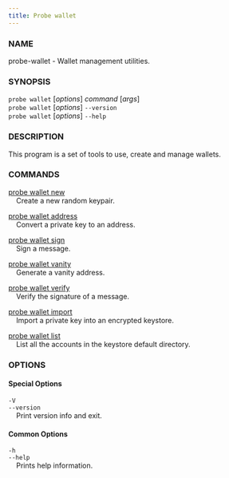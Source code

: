 ```yaml
---
title: Probe wallet
---
```


### NAME

probe-wallet - Wallet management utilities.

### SYNOPSIS

`probe wallet` [*options*] *command* [*args*]  
`probe wallet` [*options*] `--version`  
`probe wallet` [*options*] `--help`

### DESCRIPTION

This program is a set of tools to use, create and manage wallets.

### COMMANDS

[probe wallet new](./probe-wallet-new.md)  
&nbsp;&nbsp;&nbsp;&nbsp;Create a new random keypair.

[probe wallet address](./probe-wallet-address.md)  
&nbsp;&nbsp;&nbsp;&nbsp;Convert a private key to an address.

[probe wallet sign](./probe-wallet-sign.md)  
&nbsp;&nbsp;&nbsp;&nbsp;Sign a message.

[probe wallet vanity](./probe-wallet-vanity.md)  
&nbsp;&nbsp;&nbsp;&nbsp;Generate a vanity address.

[probe wallet verify](./probe-wallet-verify.md)  
&nbsp;&nbsp;&nbsp;&nbsp;Verify the signature of a message.

[probe wallet import](./probe-wallet-import.md)  
&nbsp;&nbsp;&nbsp;&nbsp;Import a private key into an encrypted keystore.

[probe wallet list](./probe-wallet-list.md)  
&nbsp;&nbsp;&nbsp;&nbsp;List all the accounts in the keystore default directory.

### OPTIONS

#### Special Options

`-V`  
`--version`  
&nbsp;&nbsp;&nbsp;&nbsp;Print version info and exit.

#### Common Options

`-h`  
`--help`  
&nbsp;&nbsp;&nbsp;&nbsp;Prints help information.
